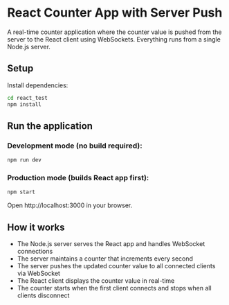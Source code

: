 # React Counter App with Server Push

A real-time counter application where the counter value is pushed from the server to the React client using WebSockets. Everything runs from a single Node.js server.

## Setup

Install dependencies:
```bash
cd react_test
npm install
```

## Run the application

### Development mode (no build required):
```bash
npm run dev
```

### Production mode (builds React app first):
```bash
npm start
```

Open http://localhost:3000 in your browser.

## How it works

- The Node.js server serves the React app and handles WebSocket connections
- The server maintains a counter that increments every second
- The server pushes the updated counter value to all connected clients via WebSocket
- The React client displays the counter value in real-time
- The counter starts when the first client connects and stops when all clients disconnect